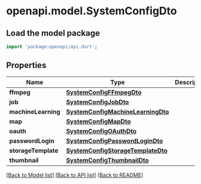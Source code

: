 # openapi.model.SystemConfigDto

## Load the model package
```dart
import 'package:openapi/api.dart';
```

## Properties
Name | Type | Description | Notes
------------ | ------------- | ------------- | -------------
**ffmpeg** | [**SystemConfigFFmpegDto**](SystemConfigFFmpegDto.md) |  | 
**job** | [**SystemConfigJobDto**](SystemConfigJobDto.md) |  | 
**machineLearning** | [**SystemConfigMachineLearningDto**](SystemConfigMachineLearningDto.md) |  | 
**map** | [**SystemConfigMapDto**](SystemConfigMapDto.md) |  | 
**oauth** | [**SystemConfigOAuthDto**](SystemConfigOAuthDto.md) |  | 
**passwordLogin** | [**SystemConfigPasswordLoginDto**](SystemConfigPasswordLoginDto.md) |  | 
**storageTemplate** | [**SystemConfigStorageTemplateDto**](SystemConfigStorageTemplateDto.md) |  | 
**thumbnail** | [**SystemConfigThumbnailDto**](SystemConfigThumbnailDto.md) |  | 

[[Back to Model list]](../README.md#documentation-for-models) [[Back to API list]](../README.md#documentation-for-api-endpoints) [[Back to README]](../README.md)


